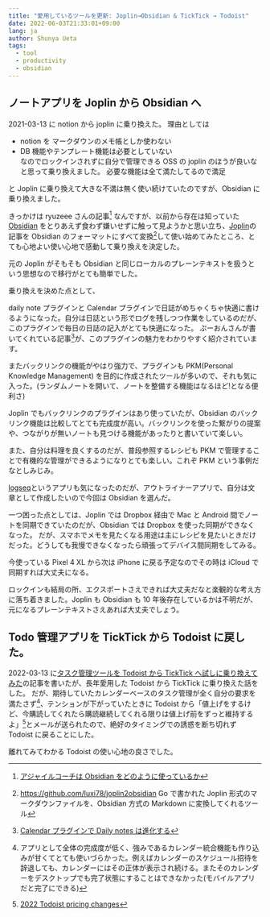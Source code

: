 ```yaml
---
title: "愛用しているツールを更新: Joplin→Obsidian & TickTick → Todoist"
date: 2022-06-03T21:33:01+09:00
lang: ja
author: Shunya Ueta
tags:
  - tool
  - productivity
  - obsidian
---
```


## ノートアプリを Joplin から Obsidian へ

2021-03-13 に notion から joplin に乗り換えた。 理由としては

- notion を マークダウンのメモ帳としか使わない
- DB 機能やテンプレート機能は必要としていない  
  なのでロックインされずに自分で管理できる OSS の joplin のほうが良いなと思って乗り換えました。 必要な機能は全て満たしてるので満足

と Joplin に乗り換えて大きな不満は無く使い続けていたのですが、Obsidian に乗り換えました。

きっかけは ryuzeee さんの記事[^ryuzee] なんですが、以前から存在は知っていた[Obsidian](https://obsidian.md/) をとりあえず食わず嫌いせずに触って見ようかと思い立ち、[Joplin](https://joplinapp.org/)の記事を Obsidian のフォーマットにすべて変換[^joplin-exporter]して使い始めてみたところ、とても心地よい使い心地で感動して乗り換えを決定した。

元の Joplin がそもそも Obsidian と同じローカルのプレーンテキストを扱うという思想なので移行がとても簡単でした。

乗り換えを決めた点として、

daily note プラグインと Calendar プラグインで日誌がめちゃくちゃ快適に書けるようになった。自分は日誌という形でログを残しつつ作業をしているのだが、このプラグインで毎日の日誌の記入がとても快適になった。
ぷーおんさんが書いてくれている記事[^obsidian-dairy]が、このプラグインの魅力をわかりやすく紹介されています。

またバックリンクの機能がやはり強力で、プラグインも PKM(Personal Knowledge Management) を目的に作成されたツールが多いので、それも気に入った。(ランダムノートを開いて、ノートを整備する機能はなるほど!となる便利さ)

Joplin でもバックリンクのプラグインはあり使っていたが、Obsidian のバックリンク機能は比較してとても完成度が高い。バックリンクを使った繋がりの提案や、つながりが無いノートも見つける機能があったりと書いていて楽しい。

また、自分は料理を良くするのだが、普段参照するレシピも PKM で管理することで有機的な管理ができるようになりとても楽しい。これぞ PKM という事例だなとしみじみ。

[logseq](https://logseq.com/)というアプリも気になったのだが、アウトライナーアプリで、自分は文章として作成したいので今回は Obsidian を選んだ。

一つ困った点としては、Joplin では Dropbox 経由で Mac と Android 間でノートを同期できていたのだが、Obsidian では Dropbox を使った同期ができなくなった。
だが、スマホでメモを見たくなる用途は主にレシピを見たいときだけだった。どうしても我慢できなくなったら頑張ってデバイス間同期をしてみる。

今使っている Pixel 4 XL から次は iPhone に戻る予定なのでその時は iCloud で同期すれば大丈夫になる。

ロックインも結局の所、エクスポートさえできれば大丈夫だなと楽観的な考え方に落ち着きました。Joplin も Obsidian も 10 年後存在しているかは不明だが、元になるプレーンテキストさえあれば大丈夫でしょう。

## Todo 管理アプリを TickTick から Todoist に戻した。

2022-03-13 に[タスク管理ツールを Todoist から TickTick へ試しに乗り換えてみた](https://shunyaueta.com/posts/2022-03-13/)の記事を書いたが、長年愛用した Todoist から TickTick に乗り換えた話をした。
だが、期待していたカレンダーベースのタスク管理が全く自分の要求を満たさず[^ticktick-badpoints]、テンションが下がっていたときに Todoist から「値上げをするけど、今購読してくれたら購読継続してくれる限りは値上げ前をずっと維持するよ」[^todoist]とメールが送られたので、絶好のタイミングでの誘惑を断ち切れず Todoist に戻ることにした。

離れてみてわかる Todoist の使い心地の良さでした。

[^ryuzee]: [アジャイルコーチは Obsidian をどのように使っているか](https://www.ryuzee.com/contents/blog/14568)
[^joplin-exporter]: https://github.com/luxi78/joplin2obsidian Go で書かれた Joplin 形式のマークダウンファイルを、Obsidian 方式の Markdown に変換してくれるツール
[^obsidian-dairy]: [Calendar プラグインで Daily notes は進化する](https://pouhon.net/obsidian-calendar/5996/)
[^todoist]: [2022 Todoist pricing changes](https://todoist.com/help/articles/2022-todoist-pricing-changes)
[^ticktick-badpoints]: アプリとして全体の完成度が低く、強みであるカレンダー統合機能も作り込みが甘くてとても使いづらかった。例えばカレンダーのスケジュール招待を辞退しても、カレンダーにはその正体が表示され続ける。またそのカレンダーをデスクトップでも完了状態にすることはできなかった(モバイルアプリだと完了にできる)
